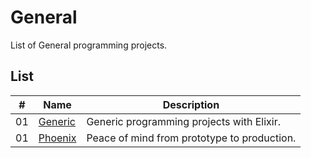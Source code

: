 # General

List of General programming projects.

## List

|  #  | Name                                  | Description                                                                                   |
| ----| --------------------------------------| ----------------------------------------------------------------------------------------------|
|  01 | [Generic](./generic/README.md)        | Generic programming projects with Elixir.                                                     |
|  01 | [Phoenix](./phoenix/README.md)        | Peace of mind from prototype to production.                                                   |
